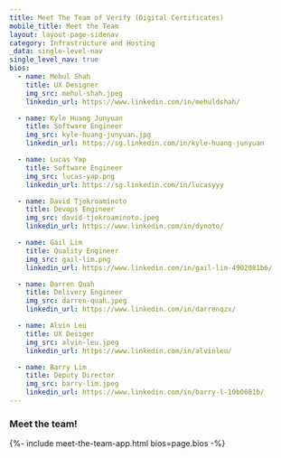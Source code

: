 ```yaml
---
title: Meet The Team of Verify (Digital Certificates)
mobile_title: Meet the Team
layout: layout-page-sidenav
category: Infrastructure and Hosting
_data: single-level-nav
single_level_nav: true
bios:
  - name: Mehul Shah
    title: UX Designer
    img_src: mehul-shah.jpeg
    linkedin_url: https://www.linkedin.com/in/mehuldshah/

  - name: Kyle Huang Junyuan
    title: Software Engineer
    img_src: kyle-huang-junyuan.jpg
    linkedin_url: https://sg.linkedin.com/in/kyle-huang-junyuan

  - name: Lucas Yap
    title: Software Engineer
    img_src: lucas-yap.png
    linkedin_url: https://sg.linkedin.com/in/lucasyyy

  - name: David Tjokroaminoto
    title: Devops Engineer
    img_src: david-tjokroaminoto.jpeg
    linkedin_url: https://www.linkedin.com/in/dynoto/

  - name: Gail Lim
    title: Quality Engineer
    img_src: gail-lim.png
    linkedin_url: https://www.linkedin.com/in/gail-lim-4902081b6/

  - name: Darren Quah
    title: Delivery Engineer
    img_src: darren-quah.jpeg
    linkedin_url: https://www.linkedin.com/in/darrenqzx/

  - name: Alvin Leu
    title: UX Desiger
    img_src: alvin-leu.jpeg
    linkedin_url: https://www.linkedin.com/in/alvinleu/

  - name: Barry Lim
    title: Deputy Director
    img_src: barry-lim.jpeg
    linkedin_url: https://www.linkedin.com/in/barry-l-10b0681b/
---
```


### Meet the team!
{%- include meet-the-team-app.html bios=page.bios -%}
